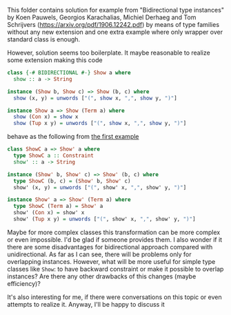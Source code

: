 This folder contains solution for example from "Bidirectional type instances"
by Koen Pauwels, Georgios Karachalias, Michiel Derhaeg and Tom Schrijvers
(https://arxiv.org/pdf/1906.12242.pdf)
by means of type families without any new extension
and one extra example where only wrapper over standard class is enough.

However, solution seems too boilerplate. 
It maybe reasonable to realize some extension making this code
```haskell
class {-# BIDIRECTIONAL #-} Show a where
  show :: a -> String

instance (Show b, Show c) => Show (b, c) where
  show (x, y) = unwords ["(", show x, ",", show y, ")"]

instance Show a => Show (Term a) where
  show (Con x) = show x
  show (Tup x y) = unwords ["(", show x, ",", show y, ")"]
```
behave as the following from [the first example](Example1.hs)
```haskell
class ShowC a => Show' a where
  type ShowC a :: Constraint
  show' :: a -> String

instance (Show' b, Show' c) => Show' (b, c) where
  type ShowC (b, c) = (Show' b, Show' c)
  show' (x, y) = unwords ["(", show' x, ",", show' y, ")"]

instance Show' a => Show' (Term a) where
  type ShowC (Term a) = Show' a
  show' (Con x) = show' x
  show' (Tup x y) = unwords ["(", show' x, ",", show' y, ")"]
```

Maybe for more complex classes this transformation can be more complex or even
impossible. I'd be glad if someone provides them. I also wonder if it there are
some disadvantages for bidirectional approach compared with unidirectional.
As far as I can see, there will be problems only for overlapping instances.
However, what will be more useful for simple type classes like `Show`: to have
backward constraint or make it possible to overlap instances? Are there any 
other drawbacks of this changes (maybe efficiency)?

It's also interesting for me, if there were conversations on this topic or even 
attempts to realize it. Anyway, I'll be happy to discuss it
